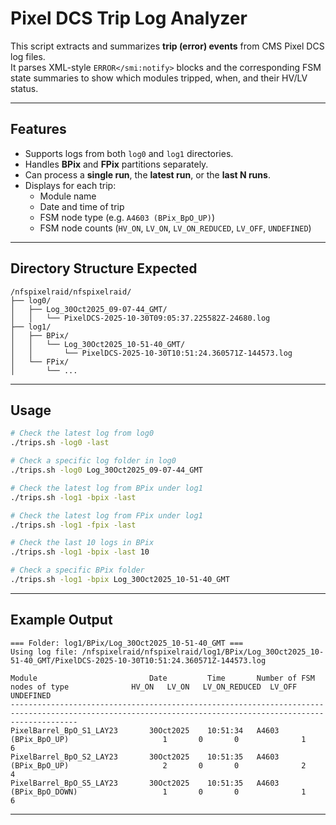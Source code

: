# Pixel DCS Trip Log Analyzer

This script extracts and summarizes **trip (error) events** from CMS Pixel DCS log files.  
It parses XML-style `ERROR</smi:notify>` blocks and the corresponding FSM state summaries to show which modules tripped, when, and their HV/LV status.

---

## Features
- Supports logs from both `log0` and `log1` directories.
- Handles **BPix** and **FPix** partitions separately.
- Can process a **single run**, the **latest run**, or the **last N runs**.
- Displays for each trip:
  - Module name  
  - Date and time of trip  
  - FSM node type (e.g. `A4603 (BPix_BpO_UP)`)  
  - FSM node counts (`HV_ON`, `LV_ON`, `LV_ON_REDUCED`, `LV_OFF`, `UNDEFINED`)

---

## Directory Structure Expected
```
/nfspixelraid/nfspixelraid/
├── log0/
│   ├── Log_30Oct2025_09-07-44_GMT/
│   │   └── PixelDCS-2025-10-30T09:05:37.225582Z-24680.log
├── log1/
│   ├── BPix/
│   │   └── Log_30Oct2025_10-51-40_GMT/
│   │       └── PixelDCS-2025-10-30T10:51:24.360571Z-144573.log
│   └── FPix/
│       └── ...
```

---

## Usage

```bash
# Check the latest log from log0
./trips.sh -log0 -last

# Check a specific log folder in log0
./trips.sh -log0 Log_30Oct2025_09-07-44_GMT

# Check the latest log from BPix under log1
./trips.sh -log1 -bpix -last

# Check the latest log from FPix under log1
./trips.sh -log1 -fpix -last

# Check the last 10 logs in BPix
./trips.sh -log1 -bpix -last 10

# Check a specific BPix folder
./trips.sh -log1 -bpix Log_30Oct2025_10-51-40_GMT
```

---

## Example Output

```
=== Folder: log1/BPix/Log_30Oct2025_10-51-40_GMT ===
Using log file: /nfspixelraid/nfspixelraid/log1/BPix/Log_30Oct2025_10-51-40_GMT/PixelDCS-2025-10-30T10:51:24.360571Z-144573.log

Module                         Date         Time       Number of FSM nodes of type              HV_ON   LV_ON   LV_ON_REDUCED  LV_OFF   UNDEFINED
-----------------------------------------------------------------------------------------------------------------------------------------------------------
PixelBarrel_BpO_S1_LAY23       30Oct2025    10:51:34   A4603 (BPix_BpO_UP)                     1       0       0              1        6
PixelBarrel_BpO_S2_LAY23       30Oct2025    10:51:35   A4603 (BPix_BpO_UP)                     2       0       0              2        4
PixelBarrel_BpO_S5_LAY23       30Oct2025    10:51:35   A4603 (BPix_BpO_DOWN)                   1       0       0              1        6
```

---
